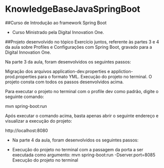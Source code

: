 # KnowledgeBaseJavaSpringBoot

##Curso de Introdução ao framework Spring Boot

- Curso Ministrado pela Digital Innovation One.

##Projeto desenvolvido no tópico Exercício juntos, referente às partes 3 e 4 da aula sobre Profiles e Configurações com Spring Boot, gravado para a Digital Innovation One.

Na parte 3 da aula, foram desenvolvidos os seguintes passos:

Migração dos arquivos application-dev.properties e appliction-prod.properties para o formato YML.
Execução do projeto no terminal.
O projeto consta com todos os passos desenvolvidos acima.

 Para executar o projeto no terminal com o profile dev como padrão, digite o seguinte comando:

mvn spring-boot:run 

 Após executar o comando acima, basta apenas abrir o seguinte endereço e visualizar a execução do projeto:

http://localhost:8080

- Na parte 4 da aula, foram desenvolvidos os seguintes passos:

- Execução do projeto no terminal com a passagem da porta a ser executada como argumento:
mvn spring-boot:run -Dserver.port=8085
Execução do projeto no terminal